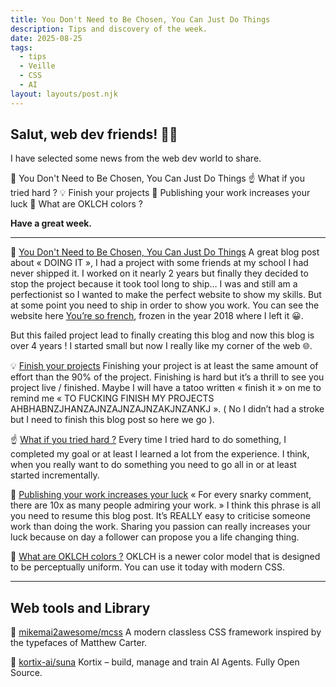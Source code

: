```yaml
---
title: You Don't Need to Be Chosen, You Can Just Do Things
description: Tips and discovery of the week.
date: 2025-08-25
tags:
  - tips
  - Veille
  - CSS
  - AI
layout: layouts/post.njk
---
```

## Salut, web dev friends! 🧑‍💻

I have selected some news  from the web dev world to share.

👏 You Don't Need to Be Chosen, You Can Just Do Things
☝️ What if you tried hard ?
💡 Finish your projects
📢 Publishing your work increases your luck
🤩 What are OKLCH colors ?

**Have a great week.**

___

👏 [You Don't Need to Be Chosen, You Can Just Do Things](https://soubiran.dev/posts/you-dont-need-to-be-chosen-you-can-just-do-things)
A great blog post about « DOING IT », I had a project with some friends at my school I had never shipped it. I worked on it nearly 2 years but finally they decided to stop the project because it took tool long to ship… I was and still am a perfectionist so I wanted to make the perfect website to show my skills. But at some point you need to ship in order to show you work.
You can see the website here [You’re so french](https://ysf.cocommit.fr/), frozen in the year 2018 where I left it 😀.

But this failed project lead to finally creating this blog and now this blog is over 4 years ! I started small but now I really like my corner of the web 🌐.

💡 [Finish your projects](https://github.com/readme/guides/finish-your-projects/)
Finishing your project is at least the same amount of effort than the 90% of the project. Finishing is hard but it’s a thrill to see you project live / finished. Maybe I will have a tatoo written « finish it » on me to remind me « TO FUCKING FINISH MY PROJECTS AHBHABNZJHANZAJNZAJNZAJNZAKJNZANKJ ». ( No I didn’t had a stroke but I need to finish this blog post so here we go ).

☝️ [What if you tried hard ?](https://aaronfrancis.com/2024/what-if-you-tried-hard-dac139a5)
Every time I tried hard to do something, I completed my goal or at least I learned a lot from the experience. I think, when you really want to do something you need to go all in or at least started incrementally.

📢 [Publishing your work increases your luck](https://github.com/readme/guides/publishing-your-work)
« For every snarky comment, there are 10x as many people admiring your work. » I think this phrase is all you need to resume this blog post. It’s REALLY easy to criticise someone work than doing the work. Sharing you passion can really increases your luck because on day a follower can propose you a life changing thing.

🤩 [What are OKLCH colors ?](https://jakub.kr/components/oklch-colors)
OKLCH is a newer color model that is designed to be perceptually uniform. You can use it today with modern CSS.

___


## Web tools and Library

👀 [mikemai2awesome/mcss](https://github.com/mikemai2awesome/mcss/)
 A modern classless CSS framework inspired by the typefaces of Matthew Carter.

🤖 [kortix-ai/suna](https://github.com/kortix-ai/suna)
Kortix – build, manage and train AI Agents. Fully Open Source.
